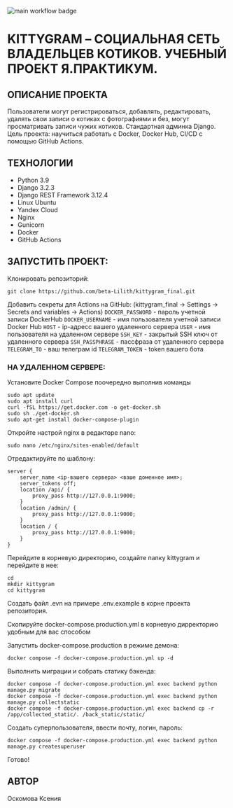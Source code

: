 ![main workflow badge](https://github.com/beta-Lilith/kittygram_final/actions/workflows/main.yml/badge.svg)  
  
# KITTYGRAM – СОЦИАЛЬНАЯ СЕТЬ ВЛАДЕЛЬЦЕВ КОТИКОВ. УЧЕБНЫЙ ПРОЕКТ Я.ПРАКТИКУМ.  
  
## ОПИСАНИЕ ПРОЕКТА  
Пользователи могут регистрироваться, добавлять, редактировать, удалять свои записи о котиках с фотографиями и без, могут просматривать записи чужих котиков. Стандартная админка Django.  
Цель проекта: научиться работать с Docker, Docker Hub, CI/CD с помощью GitHub Actions.  
  
## ТЕХНОЛОГИИ
- Python 3.9
- Django 3.2.3
- Django REST Framework 3.12.4
- Linux Ubuntu
- Yandex Cloud
- Nginx
- Gunicorn
- Docker
- GitHub Actions
  
## ЗАПУСТИТЬ ПРОЕКТ:
  
Клонировать репозиторий:
```
git clone https://github.com/beta-Lilith/kittygram_final.git 
```
  
Добавить секреты для Actions на GitHub:
(kittygram_final -> Settings -> Secrets and variables -> Actions)
`DOCKER_PASSWORD` - пароль учетной записи DockerHub
`DOCKER_USERNAME` - имя пользователя учетной записи Docker Hub
`HOST` - ip-адресс вашего удаленного сервера
`USER` - имя пользователя на удаленном сервере
`SSH_KEY` - закрытый SSH ключ от удаленного сервера
`SSH_PASSPHRASE` - пассфраза от удаленного сервера
`TELEGRAM_TO` - ваш телеграм id
`TELEGRAM_TOKEN` - token вашего бота

### НА УДАЛЕННОМ СЕРВЕРЕ: 
  
Установите Docker Compose поочередно выполнив команды
```
sudo apt update
sudo apt install curl
curl -fSL https://get.docker.com -o get-docker.sh
sudo sh ./get-docker.sh
sudo apt-get install docker-compose-plugin
```
  
Откройте настрой nginx в редакторе nano:
```
sudo nano /etc/nginx/sites-enabled/default
```
  
Отредактируйте по шаблону:
```
server {
    server_name <ip-вашего сервера> <ваше доменное имя>;
    server_tokens off;
    location /api/ {
        proxy_pass http://127.0.0.1:9000;
    }
    location /admin/ {
        proxy_pass http://127.0.0.1:9000;
    }
    location / {
        proxy_pass http://127.0.0.1:9000;
    }
}
```
  
Перейдите в корневую директорию, создайте папку kittygram и перейдите в нее:
```
cd
mkdir kittygram
cd kittygram
```
  
Создать файл .evn на примере .env.example в корне проекта репозитория.
  
Скопируйте docker-compose.production.yml в корневую дирректорию удобным для вас способом
  
Запустить docker-compose.production в режиме демона:
```
docker compose -f docker-compose.production.yml up -d
```
  
Выполнить миграции и собрать статику бэкенда:
```
docker compose -f docker-compose.production.yml exec backend python manage.py migrate
docker compose -f docker-compose.production.yml exec backend python manage.py collectstatic
docker compose -f docker-compose.production.yml exec backend cp -r /app/collected_static/. /back_static/static/

```
  
Создать суперпользователя, ввести почту, логин, пароль:
  
```
docker compose -f docker-compose.production.yml exec backend python manage.py createsuperuser
```
  
Готово!
  
## АВТОР
Оскомова Ксения
